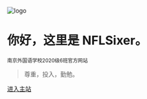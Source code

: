 <!-- _coverpage.md -->

![logo](https://s4.ax1x.com/2022/03/05/bw44XR.png)

# 你好，这里是 NFLSixer。

<small>南京外国语学校2020级6班官方网站</small>

> 尊重，投入，勤勉。

[进入主站](#快速导航)
